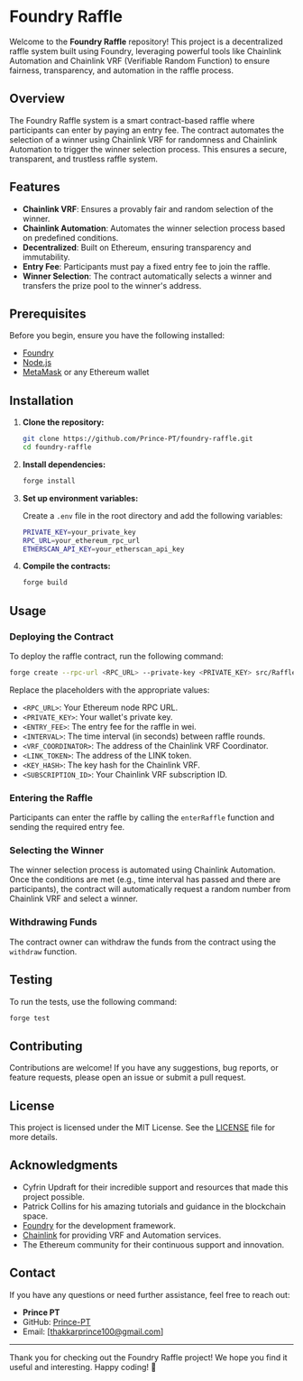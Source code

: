 # Foundry Raffle

Welcome to the **Foundry Raffle** repository! This project is a decentralized raffle system built using Foundry, leveraging powerful tools like Chainlink Automation and Chainlink VRF (Verifiable Random Function) to ensure fairness, transparency, and automation in the raffle process.

## Overview

The Foundry Raffle system is a smart contract-based raffle where participants can enter by paying an entry fee. The contract automates the selection of a winner using Chainlink VRF for randomness and Chainlink Automation to trigger the winner selection process. This ensures a secure, transparent, and trustless raffle system.

## Features

- **Chainlink VRF**: Ensures a provably fair and random selection of the winner.
- **Chainlink Automation**: Automates the winner selection process based on predefined conditions.
- **Decentralized**: Built on Ethereum, ensuring transparency and immutability.
- **Entry Fee**: Participants must pay a fixed entry fee to join the raffle.
- **Winner Selection**: The contract automatically selects a winner and transfers the prize pool to the winner's address.

## Prerequisites

Before you begin, ensure you have the following installed:

- [Foundry](https://getfoundry.sh/)
- [Node.js](https://nodejs.org/)
- [MetaMask](https://metamask.io/) or any Ethereum wallet

## Installation

1. **Clone the repository:**

   ```bash
   git clone https://github.com/Prince-PT/foundry-raffle.git
   cd foundry-raffle
   ```

2. **Install dependencies:**

   ```bash
   forge install
   ```

3. **Set up environment variables:**

   Create a `.env` file in the root directory and add the following variables:

   ```bash
   PRIVATE_KEY=your_private_key
   RPC_URL=your_ethereum_rpc_url
   ETHERSCAN_API_KEY=your_etherscan_api_key
   ```

4. **Compile the contracts:**

   ```bash
   forge build
   ```

## Usage

### Deploying the Contract

To deploy the raffle contract, run the following command:

```bash
forge create --rpc-url <RPC_URL> --private-key <PRIVATE_KEY> src/Raffle.sol:Raffle --constructor-args <ENTRY_FEE> <INTERVAL> <VRF_COORDINATOR> <LINK_TOKEN> <KEY_HASH> <SUBSCRIPTION_ID>
```

Replace the placeholders with the appropriate values:

- `<RPC_URL>`: Your Ethereum node RPC URL.
- `<PRIVATE_KEY>`: Your wallet's private key.
- `<ENTRY_FEE>`: The entry fee for the raffle in wei.
- `<INTERVAL>`: The time interval (in seconds) between raffle rounds.
- `<VRF_COORDINATOR>`: The address of the Chainlink VRF Coordinator.
- `<LINK_TOKEN>`: The address of the LINK token.
- `<KEY_HASH>`: The key hash for the Chainlink VRF.
- `<SUBSCRIPTION_ID>`: Your Chainlink VRF subscription ID.

### Entering the Raffle

Participants can enter the raffle by calling the `enterRaffle` function and sending the required entry fee.

### Selecting the Winner

The winner selection process is automated using Chainlink Automation. Once the conditions are met (e.g., time interval has passed and there are participants), the contract will automatically request a random number from Chainlink VRF and select a winner.

### Withdrawing Funds

The contract owner can withdraw the funds from the contract using the `withdraw` function.

## Testing

To run the tests, use the following command:

```bash
forge test
```

## Contributing

Contributions are welcome! If you have any suggestions, bug reports, or feature requests, please open an issue or submit a pull request.

## License

This project is licensed under the MIT License. See the [LICENSE](LICENSE) file for more details.

## Acknowledgments

- Cyfrin Updraft for their incredible support and resources that made this project possible.
- Patrick Collins for his amazing tutorials and guidance in the blockchain space.
- [Foundry](https://getfoundry.sh/) for the development framework.
- [Chainlink](https://chain.link/) for providing VRF and Automation services.
- The Ethereum community for their continuous support and innovation.

## Contact

If you have any questions or need further assistance, feel free to reach out:

- **Prince PT**
- GitHub: [Prince-PT](https://github.com/Prince-PT)
- Email: [thakkarprince100@gmail.com]

---

Thank you for checking out the Foundry Raffle project! We hope you find it useful and interesting. Happy coding! 🚀
